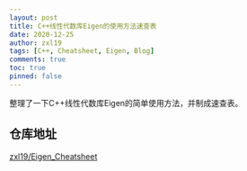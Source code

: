```yaml
---
layout: post
title: C++线性代数库Eigen的使用方法速查表
date: 2020-12-25
author: zxl19
tags: [C++, Cheatsheet, Eigen, Blog]
comments: true
toc: true
pinned: false
---
```


整理了一下C++线性代数库Eigen的简单使用方法，并制成速查表。

<!-- more -->

## 仓库地址

[zxl19/Eigen_Cheatsheet](https://github.com/zxl19/Eigen_Cheatsheet)
